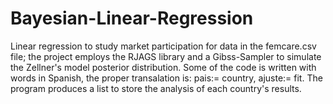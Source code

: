 # Bayesian-Linear-Regression
Linear regression to study market participation for data in the femcare.csv file; the project employs the RJAGS library and a Gibss-Sampler to simulate the Zellner's model posterior distribution. Some of the code is written with words in Spanish, the proper transalation is: pais:= country, ajuste:= fit. The program produces a list to store the analysis of each country's results.
